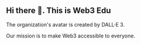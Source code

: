## Hi there 👋. This is Web3 Edu

The organization's avatar is created by DALL·E 3.

Our mission is to make Web3 accessible to everyone.
